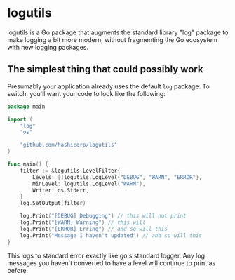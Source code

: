 # logutils

logutils is a Go package that augments the standard library "log" package
to make logging a bit more modern, without fragmenting the Go ecosystem
with new logging packages.

## The simplest thing that could possibly work

Presumably your application already uses the default `log` package. To switch, you'll want your code to look like the following:

```go
package main

import (
	"log"
	"os"

	"github.com/hashicorp/logutils"
)

func main() {
	filter := &logutils.LevelFilter{
		Levels: []logutils.LogLevel{"DEBUG", "WARN", "ERROR"},
		MinLevel: logutils.LogLevel("WARN"),
		Writer: os.Stderr,
	}
	log.SetOutput(filter)

	log.Print("[DEBUG] Debugging") // this will not print
	log.Print("[WARN] Warning") // this will
	log.Print("[ERROR] Erring") // and so will this
	log.Print("Message I haven't updated") // and so will this
}
```

This logs to standard error exactly like go's standard logger. Any log messages you haven't converted to have a level will continue to print as before.
